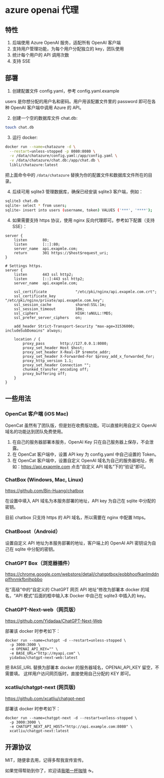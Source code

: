 # azure openai 代理

## 特性

1. 后端使用 Azure OpenAI 服务，适配所有 OpenAI 客户端
2. 支持用户管理功能，为每个用户分配独立的 key，团队使用
3. 统计每个用户的 API 调用次数
4. 支持 SSE

## 部署

1. 创建配置文件 config.yaml，参考 config.yaml.example

users 是你想分配的用户名和密码。用户用该配置文件里的 password 即可在各种 OpenAI 客户端中调用 Azure 的 API。

2. 创建一个空的数据库文件 chat.db:

```bash
touch chat.db
```

3. 运行 docker:

```bash
docker run --name=chatazure -d \
  --restart=unless-stopped -p 8080:8080 \
  -v /data/chatazure/config.yaml:/app/config.yaml \
  -v /data/chatazure/chat.db:/app/chat.db \
  libli/chatazure:latest
```

把上面命令中的 `/data/chatazure` 替换为你的配置文件和数据库文件所在的目录。

4. 后续可用 sqlite3 管理数据库，确保已经安装 sqlite3 客户端，例如：

```bash
sqlite3 chat.db
sqlite> select * from users;
sqlite> insert into users (username, token) VALUES ('***', '****');
```

4. 如果需要支持 https 协议，使用 nginx 反向代理即可。参考如下配置（支持 SSE）：

```nginx
server {
    listen       80;
    listen       [::]:80;
    server_name  api.exapmle.com;
    return       301 https://$host$request_uri;
}

# Settings https.
server {
    listen       443 ssl http2;
    listen       [::]:443 ssl http2;
    server_name  api.exapmle.com;

    ssl_certificate             "/etc/pki/nginx/api.exapmle.com.crt";
    ssl_certificate_key         "/etc/pki/nginx/private/api.exapmle.com.key";
    ssl_session_cache           shared:SSL:1m;
    ssl_session_timeout         10m;
    ssl_ciphers                 HIGH:!aNULL:!MD5;
    ssl_prefer_server_ciphers   on;

    add_header Strict-Transport-Security "max-age=31536000; includeSubDomains" always;

    location / {
        proxy_pass       http://127.0.0.1:8080;
        proxy_set_header Host $host;
        proxy_set_header X-Real-IP $remote_addr;
        proxy_set_header X-Forwarded-For $proxy_add_x_forwarded_for;
        proxy_http_version 1.1;
        proxy_set_header Connection "";
        chunked_transfer_encoding off;
        proxy_buffering off;
    }
}
```

## 一些用法

### OpenCat 客户端 (iOS Mac)

OpenCat 虽然有了团队版，但是划在收费版功能。可以直接利用自定义 OpenAI 域名的功能达到团队免费使用。

1. 在自己的服务器部署本服务，OpenAI Key 只在自己服务器上保存，不会泄露。
2. 在 OpenCat 客户端中，设置 API key 为 config.yaml 中自己设置的 Token。
3. 在 OpenCat 客户端中，设置自定义 OpenAI 域名为自己的服务器地址，例如：https://api.exapmle.com 点击“自定义 API 域名”下的“验证”即可。

### ChatBox (Windows, Mac, Linux)

https://github.com/Bin-Huang/chatbox

在设置中填入 API 域名为本服务部署的地址，API key 为自己在 sqlite 中分配的密钥。

目前 chatbox 只支持 https 的 API 域名，所以需要在 nginx 中配置 https。

### ChatBoost（Android）

设置自定义 API 地址为本服务部署的地址，客户端上的 OpenAI API 密钥设为自己在 sqlite 中分配的密钥。

### ChatGPT Box（浏览器插件）

https://chrome.google.com/webstore/detail/chatgptbox/eobbhoofkanlmddnplfhnmkfbnlhpbbo

在“高级”中的“自定义的 ChatGPT 网页 API 地址”修改为部署本 docker 的域名，“API 模式”后面的框中输入本 Docker 中自己在 sqlite3 中插入的 key。

### ChatGPT-Next-web（网页版）

https://github.com/Yidadaa/ChatGPT-Next-Web

部署该 docker 时参考如下：

```
docker run --name=chatgpt -d --restart=unless-stopped \
  -p 3000:3000 \
  -e OPENAI_API_KEY="" \
  -e BASE_URL="http://myapi.com" \
  yidadaa/chatgpt-next-web:latest
```

把 BASE_URL 替换为部署本 docker 的服务器域名，OPENAI_API_KEY 留空，不需要填。
这样用户访问网页版时，直接使用自己分配的 KEY 即可。

### xcatliu/chatgpt-next (网页版)

https://github.com/xcatliu/chatgpt-next

部署该 docker 时参考如下：

```
docker run --name=chatgpt-next -d --restart=unless-stopped \
  -p 3000:3000 \
  -e CHATGPT_NEXT_API_HOST="http://api.example.com:8080" \
  xcatliu/chatgpt-next:latest
```

## 开源协议

MIT，随便拿去用，记得多帮我宣传宣传。

如果觉得帮助到你了，欢迎请[我喝一杯咖啡](https://github.com/libli/buy-me-a-coffee) ☕️。
